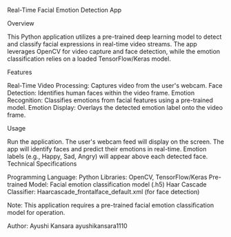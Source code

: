 Real-Time Facial Emotion Detection App

Overview

This Python application utilizes a pre-trained deep learning model to detect and classify facial expressions in real-time video streams. The app leverages OpenCV for video capture and face detection, while the emotion classification relies on a loaded TensorFlow/Keras model.

Features

Real-Time Video Processing: Captures video from the user's webcam.
Face Detection: Identifies human faces within the video frame.
Emotion Recognition: Classifies emotions from facial features using a pre-trained model.
Emotion Display: Overlays the detected emotion label onto the video frame.

Usage

Run the application.
The user's webcam feed will display on the screen.
The app will identify faces and predict their emotions in real-time.
Emotion labels (e.g., Happy, Sad, Angry) will appear above each detected face.
Technical Specifications

Programming Language: Python
Libraries: OpenCV, TensorFlow/Keras
Pre-trained Model: Facial emotion classification model (.h5)
Haar Cascade Classifier: Haarcascade_frontalface_default.xml (for face detection)

Note: This application requires a pre-trained facial emotion classification model for operation.

Author: Ayushi Kansara ayushikansara1110
